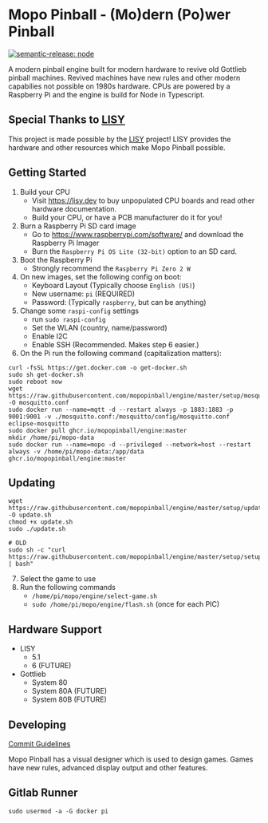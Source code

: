 # Mopo Pinball - (Mo)dern (Po)wer Pinball

[![semantic-release: node](https://img.shields.io/badge/semantic--release-node-e10079?logo=semantic-release)](https://github.com/semantic-release/semantic-release)

A modern pinball engine built for modern hardware to revive old Gottlieb pinball machines. Revived machines have new rules and other modern capabilies not possible on 1980s hardware. CPUs are powered by a Raspberry Pi and the engine is build for Node in Typescript.

## Special Thanks to [LISY](https://lisy.dev)

This project is made possible by the [LISY](https://lisy.dev) project! LISY provides the hardware and other resources which make Mopo Pinball possible.

## Getting Started

1. Build your CPU
    * Visit https://lisy.dev to buy unpopulated CPU boards and read other hardware documentation.
    * Build your CPU, or have a PCB manufacturer do it for you!
2. Burn a Raspberry Pi SD card image
    * Go to https://www.raspberrypi.com/software/ and download the Raspberry Pi Imager
    * Burn the `Raspberry Pi OS Lite (32-bit)` option to an SD card.
3. Boot the Raspberry Pi
    * Strongly recommend the `Raspberry Pi Zero 2 W`
4. On new images, set the following config on boot:
    * Keyboard Layout (Typically choose `English (US)`)
    * New username: `pi` (REQUIRED)
    * Password: (Typically `raspberry`, but can be anything)
5. Change some `raspi-config` settings
    * run `sudo raspi-config`
    * Set the WLAN (country, name/password)
    * Enable I2C
    * Enable SSH (Recommended. Makes step 6 easier.)
6. On the Pi run the following command (capitalization matters):

```shell
curl -fsSL https://get.docker.com -o get-docker.sh
sudo sh get-docker.sh
sudo reboot now
wget https://raw.githubusercontent.com/mopopinball/engine/master/setup/mosquitto.conf -O mosquitto.conf
sudo docker run --name=mqtt -d --restart always -p 1883:1883 -p 9001:9001 -v ./mosquitto.conf:/mosquitto/config/mosquitto.conf eclipse-mosquitto
sudo docker pull ghcr.io/mopopinball/engine:master
mkdir /home/pi/mopo-data
sudo docker run --name=mopo -d --privileged --network=host --restart always -v /home/pi/mopo-data:/app/data ghcr.io/mopopinball/engine:master
```

## Updating

```shell
wget https://raw.githubusercontent.com/mopopinball/engine/master/setup/update.sh -O update.sh
chmod +x update.sh
sudo ./update.sh
```

```
# OLD
sudo sh -c "curl https://raw.githubusercontent.com/mopopinball/engine/master/setup/setup.sh | bash"
```

7. Select the game to use
8. Run the following commands
    * `/home/pi/mopo/engine/select-game.sh`
    * `sudo /home/pi/mopo/engine/flash.sh` (once for each PIC)

## Hardware Support

* LISY
    * 5.1
    * 6 (FUTURE)
* Gottlieb
    * System 80
    * System 80A (FUTURE)
    * System 80B (FUTURE)

## Developing

[Commit Guidelines](https://github.com/angular/angular.js/blob/master/DEVELOPERS.md#-git-commit-guidelines)

Mopo Pinball has a visual designer which is used to design games. Games have new rules, advanced display output and
other features.

## Gitlab Runner

```shell
sudo usermod -a -G docker pi
```